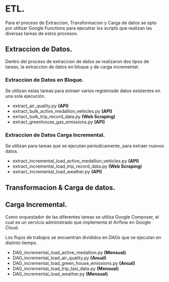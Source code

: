 # ETL.

Para el proceso de Extraccion, Transformacion y Carga de datos se opto por utilizar Google Functions para ejecutrar los scripts que realizan las diversas tareas de estos procesos.

## Extraccion de Datos.

Dentro del proceso de extraccion de datos se realizaron dos tipos de tareas, la extraccion de datos en bloque y de carga incremental.

### Extraccion de Datos en Bloque.

Se utilizan estas tareas para extraer varios registrosde datos existentes en una sola ejecución.

- extract_air_quality.py **(API)**
- extract_bulk_active_medallion_vehicles.py **(API)**
- exrtact_bulk_trip_record_data.py **(Web Scraping)**
- extract_greenhouse_gas_emissions.py **(API)**


### Extraccion de Datos Carga Incremental.

Se utilizan para tareas que se ejecutan periodicamente, para extraer nuevos datos.

- extract_incremental_load_active_medallion_vehicles.py  **(API)**
- extract_incremental_load_trip_record_data.py **(Web Scraping)**
- extract_incremental_load_weather.py **(API)**

## Transformacion & Carga de datos.

## Carga Incremental.

Como orquestador de las diferentes tareas se utiliza Google Composer, el cual es un servicio administrado que implementa el Airflow en Google Cloud.

Los flujos de trabajos se encuentran divididos en DAGs que se ejecutan en distinto tiempo.

- DAG_incremental_load_active_medallion.py **(Mensual)**
- DAG_incremental_load_air_quality.py **(Anual)**
- DAG_incremental_load_green_house_emissions.py **(Anual)**
- DAG_incremental_load_trip_taxi_data.py **(Mensual)**
- DAG_incremental_load_weather.py **(Mensual)**